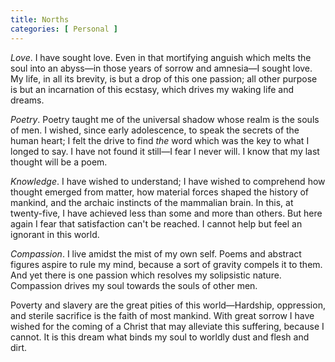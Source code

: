```yaml
---
title: Norths
categories: [ Personal ]
---
```


*Love*. I have sought love. Even in that mortifying anguish which
melts the soul into an abyss—in those years of sorrow and amnesia—I sought
love. My life, in all its brevity, is but a drop of this one passion; all other
purpose is but an incarnation of this ecstasy, which drives my waking life and
dreams.

*Poetry*. Poetry taught me of the universal shadow whose realm is
the souls of men. I wished, since early adolescence, to speak the secrets of
the human heart; I felt the drive to find *the* word which was the key
to what I longed to say. I have not found it still—I fear I never will. I
know that my last thought will be a poem.

*Knowledge*. I have wished to understand; I have wished to comprehend how
thought emerged from matter, how material forces shaped the history of mankind,
and the archaic instincts of the mammalian brain. In this, at twenty-five, I
have achieved less than some and more than others. But here again I fear 
that satisfaction can't be reached. I cannot help but feel an ignorant in this
world.

*Compassion*. I live amidst the mist of my own self. Poems and abstract
figures aspire to rule my mind, because a sort of gravity compels it to them.
And yet there is one passion which resolves my solipsistic nature. Compassion
drives my soul towards the souls of other men. 

Poverty and slavery are the great pities of this world—Hardship, oppression,
and sterile sacrifice is the faith of most mankind. With great sorrow I have
wished for the coming of a Christ that may alleviate this suffering, because I
cannot. It is this dream what binds my soul to worldly dust and flesh and dirt.
